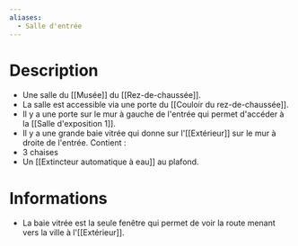 ```yaml
---
aliases:
  - Salle d'entrée
---
```

# Description
- Une salle du [[Musée]] du [[Rez-de-chaussée]].
- La salle est accessible via une porte du [[Couloir du rez-de-chaussée]].
- Il y a une porte sur le mur à gauche de l'entrée qui permet d'accéder à la [[Salle d'exposition 1]].
- Il y a une grande baie vitrée qui donne sur l'[[Extérieur]] sur le mur à droite de l'entrée.
Contient : 
- 3 chaises
- Un [[Extincteur automatique à eau]] au plafond.
# Informations
- La baie vitrée est la seule fenêtre qui permet de voir la route menant vers la ville à l'[[Extérieur]].